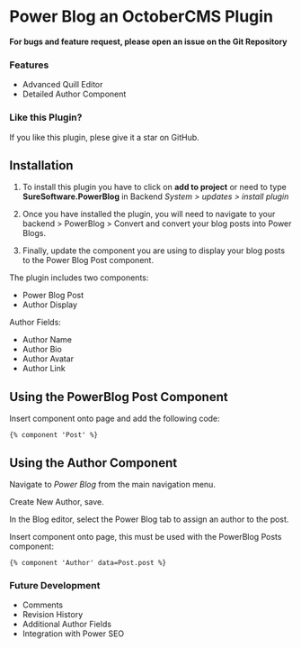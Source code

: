 Power Blog an OctoberCMS Plugin
=============

__For bugs and feature request, please open an issue on the Git Repository__


### Features
* Advanced Quill Editor
* Detailed Author Component

### Like this Plugin?
If you like this plugin, plese give it a star on GitHub.

## Installation
1. To install this plugin you have to click on __add to project__ or need to type __SureSoftware.PowerBlog__ in Backend 
*System > updates > install plugin*

2. Once you have installed the plugin, you will need to navigate to your backend > PowerBlog > Convert and convert your 
blog posts into Power Blogs. 

3. Finally, update the component you are using to display your blog posts to the Power Blog Post component.

The plugin includes two components:
* Power Blog Post
* Author Display

Author Fields:
* Author Name
* Author Bio
* Author Avatar
* Author Link

## Using the PowerBlog Post Component

Insert component onto page and add the following code:

``````````````````
{% component 'Post' %}
``````````````````

## Using the Author Component
Navigate to *Power Blog* from the main navigation menu.

Create New Author, save.

In the Blog editor, select the Power Blog tab to assign an author to the post.

Insert component onto page, this must be used with the PowerBlog Posts component:

``````````````````
{% component 'Author' data=Post.post %}
``````````````````



### Future Development
* Comments
* Revision History
* Additional Author Fields
* Integration with Power SEO